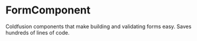 FormComponent
=============

Coldfusion components that make building and validating forms easy. Saves hundreds of lines of code.
